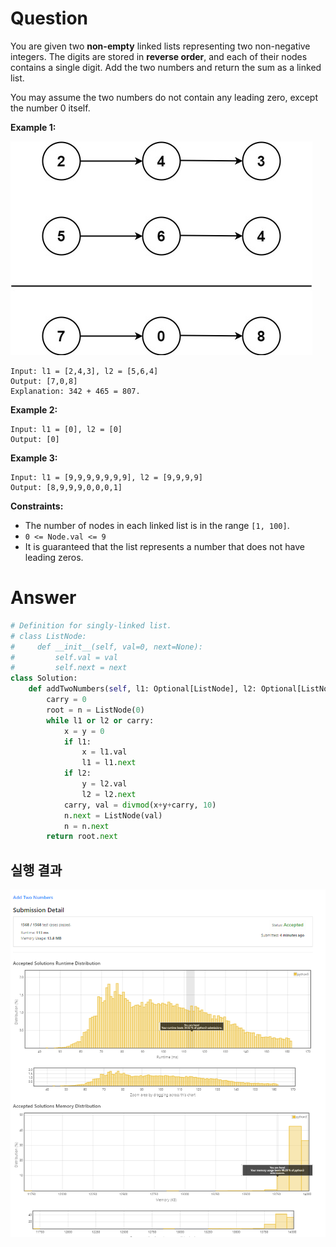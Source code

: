 # Question

You are given two **non-empty** linked lists representing two non-negative integers. The digits are stored in **reverse order**, and each of their nodes contains a single digit. Add the two numbers and return the sum as a linked list.

You may assume the two numbers do not contain any leading zero, except the number 0 itself.

**Example 1:**

![Untitled](../../../image/leetcode/2_Add_Tow_Numbers/image_0.png)

```
Input: l1 = [2,4,3], l2 = [5,6,4]
Output: [7,0,8]
Explanation: 342 + 465 = 807.

```

**Example 2:**

```
Input: l1 = [0], l2 = [0]
Output: [0]

```

**Example 3:**

```
Input: l1 = [9,9,9,9,9,9,9], l2 = [9,9,9,9]
Output: [8,9,9,9,0,0,0,1]

```

**Constraints:**

- The number of nodes in each linked list is in the range `[1, 100]`.
- `0 <= Node.val <= 9`
- It is guaranteed that the list represents a number that does not have leading zeros.

# Answer

```python
# Definition for singly-linked list.
# class ListNode:
#     def __init__(self, val=0, next=None):
#         self.val = val
#         self.next = next
class Solution:
    def addTwoNumbers(self, l1: Optional[ListNode], l2: Optional[ListNode]) -> Optional[ListNode]:
        carry = 0
        root = n = ListNode(0)
        while l1 or l2 or carry:
            x = y = 0
            if l1:
                x = l1.val
                l1 = l1.next
            if l2:
                y = l2.val
                l2 = l2.next
            carry, val = divmod(x+y+carry, 10)
            n.next = ListNode(val)
            n = n.next
        return root.next
```

## 실행 결과

![Untitled](../../../image/leetcode/2_Add_Tow_Numbers/image_1.png)

